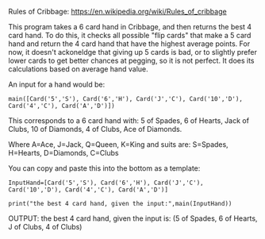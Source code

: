 Rules of Cribbage: https://en.wikipedia.org/wiki/Rules_of_cribbage

This program takes a 6 card hand in Cribbage, and then returns the best 4 card hand.
To do this, it checks all possible "flip cards" that make a 5 card hand and return the 4 card hand that have the highest average points.
For now, it doesn't ackoneldge that giving up 5 cards is bad, or to slightly prefer lower cards to get better chances at pegging, so it is not perfect.
It does its calculations based on average hand value.

An input for a hand would be: 
```
main([Card('5','S'), Card('6','H'), Card('J','C'), Card('10','D'), Card('4','C'), Card('A','D')])
```
This corresponds to a 6 card hand with:
5 of Spades,
6 of Hearts,
Jack of Clubs,
10 of Diamonds,
4 of Clubs,
Ace of Diamonds. 


Where A=Ace, J=Jack, Q=Queen, K=King and suits are: S=Spades, H=Hearts, D=Diamonds, C=Clubs

You can copy and paste this into the bottom as a template:              
```
InputHand=[Card('5','S'), Card('6','H'), Card('J','C'), Card('10','D'), Card('4','C'), Card('A','D')] 
```
```
print("the best 4 card hand, given the input:",main(InputHand))
```
OUTPUT: the best 4 card hand, given the input is: (5 of Spades, 6 of Hearts, J of Clubs, 4 of Clubs)
